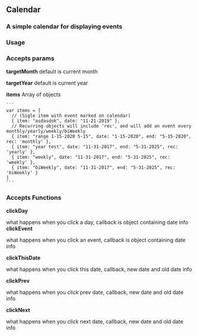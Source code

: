 ## Calendar
### A simple calendar for displaying events

### Usage

### Accepts params

**targetMonth** default is current month

**targetYear** default is current year

**items** Array of objects

    ```
    var items = [
      // (Sigle item with event marked on calendar)
      { item: "asdasdok", date: "11-21-2019" }, 
      // Recurring objects will include 'rec', and will add an event every monthly/yearly/weekly/biWeekly
      { item: "range 1-15-2020 5-15", date: "1-15-2020", end: "5-15-2020", rec: 'monthly' },
      { item: "year test", date: "11-31-2017", end: "5-31-2025", rec: 'yearly' },
      { item: "weekly", date: "11-31-2017", end: "5-31-2025", rec: 'weekly' },
      { item: "biWeekly", date: "11-31-2017", end: "5-31-2025", rec: 'biWeekly' }
    ]
    ```

### Accepts Functions

  **clickDay** 
  
  what happens when you click a day, callback is object containing date info
  **clickEvent**
  
  what happens when you click an event, callback is object containing date info
  
  **clickThisDate**
  
  what happens when you click this date, callback, new date and old date info
  
  **clickPrev**
  
  what happens when you click prev date, callback, new date and old date info
  
  **clickNext**
  
  what happens when you click next date, callback, new date and old date info
